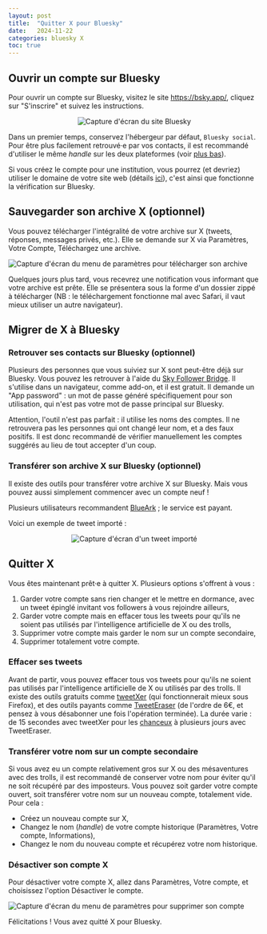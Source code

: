 ```yaml
---
layout: post
title:  "Quitter X pour Bluesky"
date:   2024-11-22
categories: bluesky X
toc: true
---
```


## <a name="openbsky"></a> Ouvrir un compte sur Bluesky

Pour ouvrir un compte sur Bluesky, visitez le site <https://bsky.app/>, cliquez sur "S'inscrire" et suivez les instructions.  

<p align="center">
<img align="center" src="/assets/img/bsky_welcome.png" title = "Vous avez bien raison de changer de site" alt = "Capture d'écran du site Bluesky">
</p>

Dans un premier temps, conservez l'hébergeur par défaut, `Bluesky social`. Pour être plus facilement retrouvé·e par vos contacts, il est recommandé d'utiliser le même *handle* sur les deux plateformes (voir <a href = "#bridge">plus bas</a>).

Si vous créez le compte pour une institution, vous pourrez (et devriez) utiliser le domaine de votre site web (détails [ici](https://bsky.social/about/blog/4-28-2023-domain-handle-tutorial)), c'est ainsi que fonctionne la vérification sur Bluesky.

## <a name="backupX"></a> Sauvegarder son archive X (optionnel)

Vous pouvez télécharger l'intégralité de votre archive sur X (tweets, réponses, messages privés, etc.). Elle se demande sur X via Paramètres, Votre Compte, Téléchargez une archive.

![Capture d'écran du menu de paramètres pour télécharger son archive](/assets/img/X_Parametres-archive.png "Télécharger archive")

Quelques jours plus tard, vous recevrez une notification vous informant que votre archive est prête. Elle se présentera sous la forme d'un dossier zippé à télécharger (NB : le téléchargement fonctionne mal avec Safari, il vaut mieux utiliser un autre navigateur).

## <a name = "migrer"></a> Migrer de X à Bluesky

### <a name="bridge"></a> Retrouver ses contacts sur Bluesky (optionnel)

Plusieurs des personnes que vous suiviez sur X sont peut-être déjà sur Bluesky. Vous pouvez les retrouver à l'aide du [Sky Follower Bridge](https://www.sky-follower-bridge.dev/fr/get-started.html). Il s'utilise dans un navigateur, comme add-on, et il est gratuit. Il demande un "App password" : un mot de passe généré spécifiquement pour son utilisation, qui n'est pas votre mot de passe principal sur Bluesky.

Attention, l'outil n'est pas parfait : il utilise les noms des comptes. Il ne retrouvera pas les personnes qui ont changé leur nom, et a des faux positifs. Il est donc recommandé de vérifier manuellement les comptes suggérés au lieu de tout accepter d'un coup.

### <a name="arc"></a> Transférer son archive X sur Bluesky (optionnel)

Il existe des outils pour transférer votre archive X sur Bluesky. Mais vous pouvez aussi simplement commencer avec un compte neuf !

Plusieurs utilisateurs recommandent [BlueArk](https://blueark.app/en-us/) ; le service est payant.

Voici un exemple de tweet importé :  
<p align="center">
<img align="center" src="/assets/img/bsky_import.png" title = "Oui les données vont actuellement toutes dans le sens d'une origine naturelle" alt = "Capture d'écran d'un tweet importé">
</p>

## <a name = "leaveX"></a> Quitter X

Vous êtes maintenant prêt·e à quitter X. Plusieurs options s'offrent à vous :  
1.  Garder votre compte sans rien changer et le mettre en dormance, avec un tweet épinglé invitant vos followers à vous rejoindre ailleurs,  
2.  Garder votre compte mais en effacer tous les tweets pour qu'ils ne soient pas utilisés par l'intelligence artificielle de X ou des trolls,  
3.  Supprimer votre compte mais garder le nom sur un compte secondaire,  
4.  Supprimer totalement votre compte.  

### Effacer ses tweets

Avant de partir, vous pouvez effacer tous vos tweets pour qu'ils ne soient pas utilisés par l'intelligence artificielle de X ou utilisés par des trolls. Il existe des outils gratuits comme [tweetXer](https://github.com/lucahammer/tweetXer?tab=readme-ov-file) (qui fonctionnerait mieux sous Firefox), et des outils payants comme [TweetEraser](www.tweeteraser.com) (de l'ordre de 6€, et pensez à vous désabonner une fois l'opération terminée). La durée varie : de 15 secondes avec tweetXer pour les [chanceux](https://bsky.app/profile/carlbergstrom.com/post/3lana2nuobs2k) à plusieurs jours avec TweetEraser.

### Transférer votre nom sur un compte secondaire

Si vous avez eu un compte relativement gros sur X ou des mésaventures avec des trolls, il est recommandé de conserver votre nom pour éviter qu'il ne soit récupéré par des imposteurs. Vous pouvez soit garder votre compte ouvert, soit transférer votre nom sur un nouveau compte, totalement vide. Pour cela :  
-  Créez un nouveau compte sur X,  
-  Changez le nom (*handle*) de votre compte historique (Paramètres, Votre compte, Informations),  
-  Changez le nom du nouveau compte et récupérez votre nom historique.  

### <a name = "endX"></a> Désactiver son compte X

Pour désactiver votre compte X, allez dans Paramètres, Votre compte, et choisissez l'option Désactiver le compte.  

![Capture d'écran du menu de paramètres pour supprimer son compte](/assets/img/X_Parametres-desactiver.png "Désactiver son compte")

Félicitations ! Vous avez quitté X pour Bluesky.
